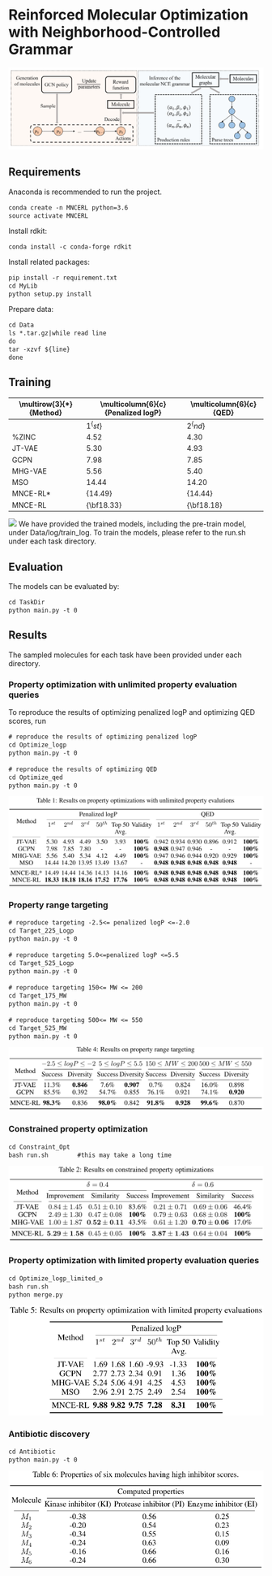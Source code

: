 # Reinforced Molecular Optimization with Neighborhood-Controlled Grammar

![Illustration of Our Framework.](./Image/framework.png)

## Requirements

Anaconda is recommended to run the project.
~~~
conda create -n MNCERL python=3.6 
source activate MNCERL
~~~

Install rdkit:
~~~
conda install -c conda-forge rdkit
~~~

Install related packages:
~~~
pip install -r requirement.txt
cd MyLib
python setup.py install
~~~
Prepare data:
~~~
cd Data
ls *.tar.gz|while read line
do
tar -xzvf ${line}
done
~~~

## Training
| \\multirow\{3\}\{\*\}\{Method\} | \\multicolumn\{6\}\{c\}\{Penalized logP\} | \\multicolumn\{6\}\{c\}\{QED\} |
|---------------------------------|-------------------------------------------|--------------------------------|
|                                 | $1^\{st\}$                                | $2^\{nd\}$                     | $3^\{rd\}$     | $50^\{th\}$    | \\vtop\{\\hbox\{\\strut Top 50\}\\hbox\{\\strut\\ \\ Avg\.\}\} | Validity        | $1^\{st\}$     | $2^\{nd\}$     | $3^\{rd\}$     | $50^\{th\}$     | \\vtop\{\\hbox\{\\strut Top 50\}\\hbox\{\\strut\\ \\ Avg\.\}\} | Validity        |
| %ZINC                           | 4\.52                                     | 4\.30                          | 4\.23          | 3\.73          | 3\.88                                                          | 100\\%          | 0\.948         | 0\.948         | 0\.948         | 0\.947          | 0\.948                                                         | 100\\%          |
| JT\-VAE                         | 5\.30                                     | 4\.93                          | 4\.49          | 3\.50          | 3\.93                                                          | \{\\bf 100\\%\} | 0\.942         | 0\.934         | 0\.930         | 0\.896          | 0\.912                                                         | \{\\bf 100\\%\} |
| GCPN                            | 7\.98                                     | 7\.85                          | 7\.80          | \-             | \-                                                             | \{\\bf 100\\%\} | \{\\bf0\.948\} | 0\.947         | 0\.946         | \-              | \-                                                             | \{\\bf 100\\%\} |
| MHG\-VAE                        | 5\.56                                     | 5\.40                          | 5\.34          | 4\.12          | 4\.49                                                          | \{\\bf 100\\%\} | 0\.947         | 0\.946         | 0\.944         | 0\.920          | 0\.929                                                         | \{\\bf 100\\%\} |
| MSO                             | 14\.44                                    | 14\.20                         | 13\.95         | 13\.49         | 13\.67                                                         | \-              | \{\\bf0\.948\} | \{\\bf0\.948\} | \{\\bf0\.948\} | \{\\bf0\.948\}  | \{\\bf0\.948\}                                                 | \-              |
| MNCE\-RL\*                      | \{14\.49\}                                | \{14\.44\}                     | \{14\.36\}     | \{14\.13\}     | \{14\.16\}                                                     | \{\\bf100\\%\}  | \{\\bf0\.948\} | \{\\bf0\.948\} | \{\\bf0\.948\} | \{\\bf 0\.948\} | \{\\bf 0\.948\}                                                | \{\\bf 100\\%\} |
| MNCE\-RL                        | \{\\bf18\.33\}                            | \{\\bf18\.18\}                 | \{\\bf18\.16\} | \{\\bf17\.52\} | \{\\bf17\.76\}                                                 | \{\\bf 100\\%\} | \{\\bf0\.948\} | \{\\bf0\.948\} | \{\\bf0\.948\} | \{\\bf 0\.948\} | \{\\bf 0\.948\}                                                | \{\\bf 100\\%\} |

![](./Image/antibiostic.png)
We have provided the trained models, including the pre-train model, under Data/log/train_log. To train the models, please refer to the run.sh under each task directory.  

## Evaluation

The models can be evaluated by:
~~~
cd TaskDir
python main.py -t 0
~~~

## Results
The sampled molecules for each task have been provided under each directory.

### Property optimization with unlimited property evaluation queries
To reproduce the results of optimizing penalized logP and optimizing QED scores, run
~~~
# reproduce the results of optimizing penalized logP
cd Optimize_logp 
python main.py -t 0

# reproduce the results of optimizing QED
cd Optimize_qed
python main.py -t 0
~~~

![](./Image/optunlimited.png)

### Property range targeting

~~~
# reproduce targeting -2.5<= penalized logP <=-2.0
cd Target_225_Logp
python main.py -t 0

# reproduce targeting 5.0<=penalized logP <=5.5
cd Target_525_Logp
python main.py -t 0

# reproduce targeting 150<= MW <= 200
cd Target_175_MW
python main.py -t 0

# reproduce targeting 500<= MW <= 550
cd Target_525_MW 
python main.py -t 0
~~~

![](./Image/propertytarget.png)

### Constrained property optimization

~~~
cd Constraint_Opt
bash run.sh        #this may take a long time
~~~

![](./Image/cons.png)

### Property optimization with limited property evaluation queries

~~~
cd Optimize_logp_limited_o
bash run.sh
python merge.py
~~~

![](./Image/optlimited.png)

### Antibiotic discovery

~~~
cd Antibiotic
python main.py -t 0
~~~

![](./Image/antibiotic.png)

